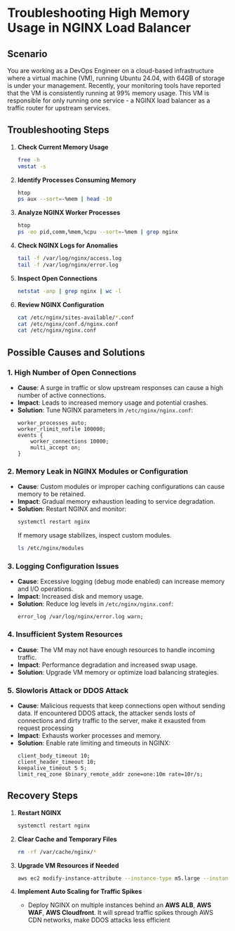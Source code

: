 # Troubleshooting High Memory Usage in NGINX Load Balancer

## Scenario

You are working as a DevOps Engineer on a cloud-based infrastructure where a virtual machine (VM), running Ubuntu 24.04, with 64GB of storage is under your management. Recently, your monitoring tools have reported that the VM is consistently running at 99% memory usage. This VM is responsible for only running one service - a NGINX load balancer as a traffic router for upstream services.

## Troubleshooting Steps

1. **Check Current Memory Usage**  
   ```sh
   free -h
   vmstat -s
   ```

2. **Identify Processes Consuming Memory**  
   ```sh
   htop
   ps aux --sort=-%mem | head -10
   ```

3. **Analyze NGINX Worker Processes**  
   ```sh
   htop
   ps -eo pid,comm,%mem,%cpu --sort=-%mem | grep nginx
   ```

4. **Check NGINX Logs for Anomalies**  
   ```sh
   tail -f /var/log/nginx/access.log
   tail -f /var/log/nginx/error.log
   ```

5. **Inspect Open Connections**  
   ```sh
   netstat -anp | grep nginx | wc -l
   ```

6. **Review NGINX Configuration**  
   ```sh
   cat /etc/nginx/sites-available/*.conf
   cat /etc/nginx/conf.d/nginx.conf
   cat /etc/nginx/nginx.conf
   ```

## Possible Causes and Solutions

### 1. **High Number of Open Connections**
   - **Cause**: A surge in traffic or slow upstream responses can cause a high number of active connections.
   - **Impact**: Leads to increased memory usage and potential crashes.
   - **Solution**: Tune NGINX parameters in `/etc/nginx/nginx.conf`:
     ```nginx
     worker_processes auto;
     worker_rlimit_nofile 100000;
     events {
         worker_connections 10000;
         multi_accept on;
     }
     ```

### 2. **Memory Leak in NGINX Modules or Configuration**
   - **Cause**: Custom modules or improper caching configurations can cause memory to be retained.
   - **Impact**: Gradual memory exhaustion leading to service degradation.
   - **Solution**: Restart NGINX and monitor:
     ```sh
     systemctl restart nginx
     ```
     If memory usage stabilizes, inspect custom modules.
     ```sh
     ls /etc/nginx/modules
     ```

### 3. **Logging Configuration Issues**
   - **Cause**: Excessive logging (debug mode enabled) can increase memory and I/O operations.
   - **Impact**: Increased disk and memory usage.
   - **Solution**: Reduce log levels in `/etc/nginx/nginx.conf`:
     ```nginx
     error_log /var/log/nginx/error.log warn;
     ```

### 4. **Insufficient System Resources**
   - **Cause**: The VM may not have enough resources to handle incoming traffic.
   - **Impact**: Performance degradation and increased swap usage.
   - **Solution**: Upgrade VM memory or optimize load balancing strategies.

### 5. **Slowloris Attack or DDOS Attack**
   - **Cause**: Malicious requests that keep connections open without sending data. If encountered DDOS attack, the attacker sends losts of connections and dirty traffic to the server, make it exausted from request processing
   - **Impact**: Exhausts worker processes and memory.
   - **Solution**: Enable rate limiting and timeouts in NGINX:
     ```nginx
     client_body_timeout 10;
     client_header_timeout 10;
     keepalive_timeout 5 5;
     limit_req_zone $binary_remote_addr zone=one:10m rate=10r/s;
     ```

## Recovery Steps

1. **Restart NGINX**  
   ```sh
   systemctl restart nginx
   ```

2. **Clear Cache and Temporary Files**  
   ```sh
   rm -rf /var/cache/nginx/*
   ```

3. **Upgrade VM Resources if Needed**  
   ```sh
   aws ec2 modify-instance-attribute --instance-type m5.large --instance-id <instance-id>
   ```

4. **Implement Auto Scaling for Traffic Spikes**  
   - Deploy NGINX on multiple instances behind an **AWS ALB**, **AWS WAF**, **AWS Cloudfront**. It will spread traffic spikes through AWS CDN networks, make DDOS attacks less efficient 


